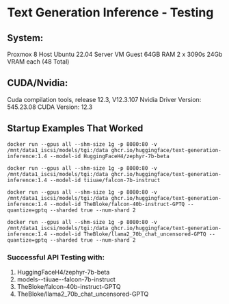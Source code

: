 # Text Generation Inference - Testing

## System:

Proxmox 8 Host
Ubuntu 22.04 Server VM Guest
	64GB RAM
	2 x 3090s 24Gb VRAM each (48 Total)

## CUDA/Nvidia:

Cuda compilation tools, release 12.3, V12.3.107
Nvidia Driver Version: 545.23.08    CUDA Version: 12.3

## Startup Examples That Worked

```
docker run --gpus all --shm-size 1g -p 8080:80 -v /mnt/data1_iscsi/models/tgi:/data ghcr.io/huggingface/text-generation-inference:1.4 --model-id HuggingFaceH4/zephyr-7b-beta

docker run --gpus all --shm-size 1g -p 8080:80 -v /mnt/data1_iscsi/models/tgi:/data ghcr.io/huggingface/text-generation-inference:1.4 --model-id tiiuae/falcon-7b-instruct

docker run --gpus all --shm-size 1g -p 8080:80 -v /mnt/data1_iscsi/models/tgi:/data ghcr.io/huggingface/text-generation-inference:1.4 --model-id TheBloke/falcon-40b-instruct-GPTQ --quantize=gptq --sharded true --num-shard 2

docker run --gpus all --shm-size 1g -p 8080:80 -v /mnt/data1_iscsi/models/tgi:/data ghcr.io/huggingface/text-generation-inference:1.4 --model-id TheBloke/llama2_70b_chat_uncensored-GPTQ --quantize=gptq --sharded true --num-shard 2
```



### Successful API Testing with:

1. HuggingFaceH4/zephyr-7b-beta
2. models--tiiuae--falcon-7b-instruct
3. TheBloke/falcon-40b-instruct-GPTQ
4. TheBloke/llama2_70b_chat_uncensored-GPTQ

